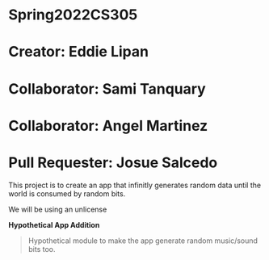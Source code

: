 # Spring2022CS305
# Creator: Eddie Lipan

# Collaborator: Sami Tanquary

# Collaborator: Angel Martinez

# Pull Requester: Josue Salcedo


This project is to create an app that infinitly generates random data until the world is consumed by random bits.

We will be using an unlicense

**Hypothetical App Addition**
>Hypothetical module to make the app generate random music/sound bits too.
